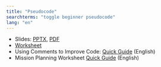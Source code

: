 ```yaml
---
title: "Pseudocode"
searchterms: "toggle beginner pseudocode"
lang: "en"
---
```

 <ul>
 <li class="ng-binding">Slides:
 <a href="translations/en-us/beginner/Pseudocode.pptx">PPTX</a>,
 <a href="translations/en-us/beginner/Pseudocode.pdf">PDF</a>
 </li>
 <li><a href="translations/en-us/beginner/PseudocodeWorksheet.pdf">Worksheet</a>
 </li>
 <li>Using Comments to Improve Code: <a href="translations/en-us/guides//Comments.pdf">Quick
 Guide</a> (English)
 </li>
 <li>Mission Planning Worksheet <a href="translations/en-us/guides//MissionPlanning.pdf">Quick
 Guide</a> (English)
 </li>
 </ul>
